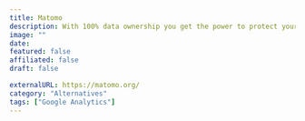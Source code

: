 ```yaml
---
title: Matomo
description: With 100% data ownership you get the power to protect your user’s privacy.
image: ""
date: 
featured: false
affiliated: false
draft: false

externalURL: https://matomo.org/
category: "Alternatives"
tags: ["Google Analytics"]
---
```

